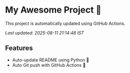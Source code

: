 # My Awesome Project 🚀

This project is automatically updated using GitHub Actions.

_Last updated: 2025-08-11 21:14:48 IST_

## Features
- Auto-update README using Python 🐍
- Auto Git push with GitHub Actions 🤖
